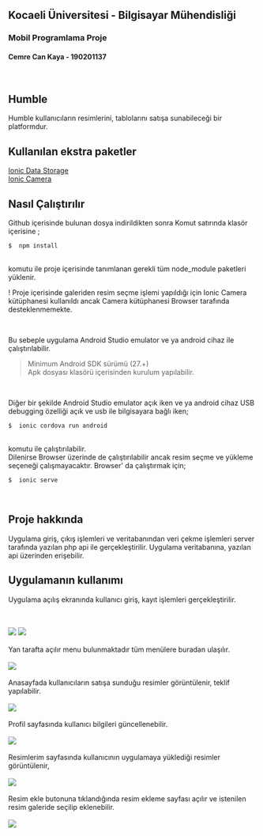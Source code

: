 ## Kocaeli Üniversitesi - Bilgisayar Mühendisliği
### Mobil Programlama Proje
#### Cemre Can Kaya - 190201137

<br/>

## Humble 

Humble kullanıcıların resimlerini, tablolarını satışa sunabileceği bir platformdur.

## Kullanılan ekstra paketler

[Ionic Data Storage](https://ionicframework.com/docs/angular/storage) <br/>
[Ionic Camera](https://ionicframework.com/docs/native/camera)

## Nasıl Çalıştırılır
Github içerisinde bulunan dosya indirildikten sonra Komut satırında klasör içerisine ;
<br/>

    $  npm install
<br/>
komutu ile proje içerisinde tanımlanan gerekli tüm node_module paketleri yüklenir.

<br/>

! Proje içerisinde galeriden resim seçme işlemi yapıldığı için Ionic Camera kütüphanesi kullanıldı ancak Camera kütüphanesi Browser tarafında desteklenmemekte. 

<br/>

Bu sebeple uygulama Android Studio emulator ve ya android cihaz ile çalıştırılabilir. 
<br/>

>Minimum Android SDK sürümü (27.+)<br/>
>Apk dosyası klasörü içerisinden kurulum yapılabilir.

<br/>

Diğer bir şekilde Android Studio emulator açık iken ve ya android cihaz USB debugging özelliği açık ve usb ile bilgisayara bağlı iken;
<br/>

    $  ionic cordova run android
<br/>
komutu ile çalıştırılabilir.

<br/>
Dilenirse Browser üzerinde de çalıştırılabilir ancak resim seçme ve yükleme seçeneği çalışmayacaktır. Browser' da çalıştırmak için;
<br/>

    $  ionic serve

<br/>
 
## Proje hakkında
 
Uygulama giriş, çıkış işlemleri ve veritabanından veri çekme işlemleri server tarafında yazılan php api ile gerçekleştirilir. Uygulama veritabanına, yazılan api üzerinden erişebilir.  

## Uygulamanın kullanımı

Uygulama açılış ekranında kullanıcı giriş, kayıt işlemleri gerçekleştirilir.

<br/><br/>
![](images/1.jpg)
![](images/2.jpg)
<br/><br/>
Yan tarafta açılır menu bulunmaktadır tüm menülere buradan ulaşılır.
<br/><br/>
![](images/6.jpg)
<br/><br/>
Anasayfada kullanıcıların satışa sunduğu resimler görüntülenir, teklif yapılabilir.
<br/><br/>
![](images/3.jpg)
<br/><br/>
Profil sayfasında kullanıcı bilgileri güncellenebilir.
<br/><br/>
![](images/4.jpg)
<br/><br/>
Resimlerim sayfasında kullanıcının uygulamaya yüklediği resimler görüntülenir,
<br/><br/>
![](images/5.jpg)
<br/><br/>
Resim ekle butonuna tıklandığında resim ekleme sayfası açılır ve istenilen resim galeride seçilip eklenebilir.
<br/><br/>
![](images/7.jpg)
<br/><br/>


